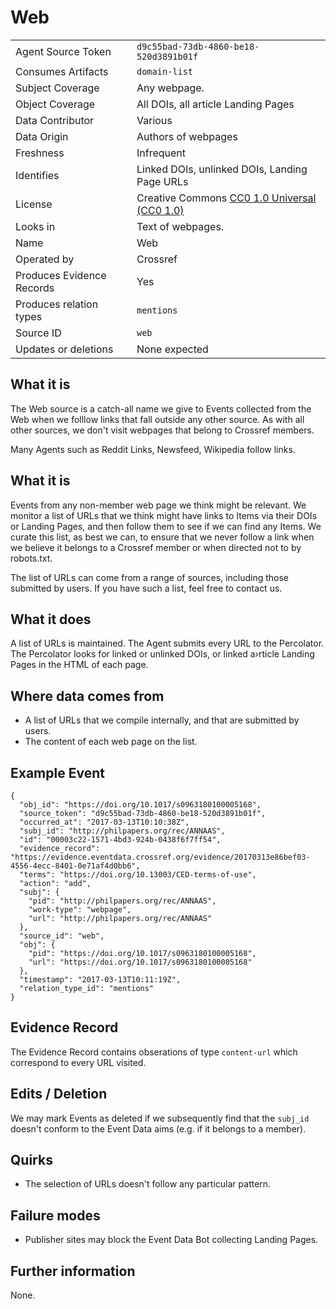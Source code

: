 # Web

| | |
|---------------------------|-|
| Agent Source Token        | `d9c55bad-73db-4860-be18-520d3891b01f` |
| Consumes Artifacts        | `domain-list` |
| Subject Coverage          | Any webpage. |
| Object Coverage           | All DOIs, all article Landing Pages |
| Data Contributor          | Various |
| Data Origin               | Authors of webpages |
| Freshness                 | Infrequent |
| Identifies                | Linked DOIs, unlinked DOIs, Landing Page URLs |
| License                   | Creative Commons [CC0 1.0 Universal (CC0 1.0)](https://creativecommons.org/publicdomain/zero/1.0/) |
| Looks in                  | Text of webpages. |
| Name                      | Web |
| Operated by               | Crossref |
| Produces Evidence Records | Yes |
| Produces relation types   | `mentions` |
| Source ID                 | `web` |
| Updates or deletions      | None expected |

## What it is

The Web source is a catch-all name we give to Events collected from the Web when we folllow links that fall outside any other source. As with all other sources, we don't visit webpages that belong to Crossref members.

Many Agents such as Reddit Links, Newsfeed, Wikipedia follow links.

## What it is

Events from any non-member web page we think might be relevant. We monitor a list of URLs that we think might have links to Items via their DOIs or Landing Pages, and then follow them to see if we can find any Items. We curate this list, as best we can, to ensure that we never follow a link when we believe it belongs to a Crossref member or when directed not to by robots.txt.

The list of URLs can come from a range of sources, including those submitted by users. If you have such a list, feel free to contact us. 

## What it does

A list of URLs is maintained. The Agent submits every URL to the Percolator. The Percolator looks for linked or unlinked DOIs, or linked a›rticle Landing Pages in the HTML of each page.

## Where data comes from

 - A list of URLs that we compile internally, and that are submitted by users.
 - The content of each web page on the list.

## Example Event

    {
      "obj_id": "https://doi.org/10.1017/s0963180100005168",
      "source_token": "d9c55bad-73db-4860-be18-520d3891b01f",
      "occurred_at": "2017-03-13T10:10:38Z",
      "subj_id": "http://philpapers.org/rec/ANNAAS",
      "id": "00003c22-1571-4bd3-924b-0438f6f7ff54",
      "evidence_record": "https://evidence.eventdata.crossref.org/evidence/20170313e86bef03-4556-4ecc-8401-0e71af4d0bb6",
      "terms": "https://doi.org/10.13003/CED-terms-of-use",
      "action": "add",
      "subj": {
        "pid": "http://philpapers.org/rec/ANNAAS",
        "work-type": "webpage",
        "url": "http://philpapers.org/rec/ANNAAS"
      },
      "source_id": "web",
      "obj": {
        "pid": "https://doi.org/10.1017/s0963180100005168",
        "url": "https://doi.org/10.1017/s0963180100005168"
      },
      "timestamp": "2017-03-13T10:11:19Z",
      "relation_type_id": "mentions"
    }

## Evidence Record

The Evidence Record contains obserations of type `content-url` which correspond to every URL visited.

## Edits / Deletion

We may mark Events as deleted if we subsequently find that the `subj_id` doesn't conform to the Event Data aims (e.g. if it belongs to a member). 

## Quirks

 - The selection of URLs doesn't follow any particular pattern. 

## Failure modes

 - Publisher sites may block the Event Data Bot collecting Landing Pages.

## Further information

None.
